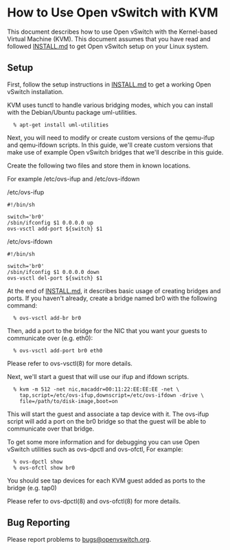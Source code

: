 How to Use Open vSwitch with KVM
=================================

This document describes how to use Open vSwitch with the Kernel-based
Virtual Machine (KVM). This document assumes that you have read and
followed [INSTALL.md] to get Open vSwitch setup on your Linux system.

Setup
-----

First, follow the setup instructions in [INSTALL.md] to get a working
Open vSwitch installation.

KVM uses tunctl to handle various bridging modes, which you can 
install with the Debian/Ubuntu package uml-utilities.

      % apt-get install uml-utilities

Next, you will need to modify or create custom versions of the qemu-ifup
and qemu-ifdown scripts. In this guide, we'll create custom versions
that make use of example Open vSwitch bridges that we'll describe in this
guide.

Create the following two files and store them in known locations.

For example /etc/ovs-ifup and /etc/ovs-ifdown

/etc/ovs-ifup

```
#!/bin/sh

switch='br0'
/sbin/ifconfig $1 0.0.0.0 up
ovs-vsctl add-port ${switch} $1
```

/etc/ovs-ifdown

```
#!/bin/sh

switch='br0'
/sbin/ifconfig $1 0.0.0.0 down
ovs-vsctl del-port ${switch} $1
```

At the end of [INSTALL.md], it describes basic usage of creating
bridges and ports. If you haven't already, create a bridge named
br0 with the following command:

      % ovs-vsctl add-br br0

Then, add a port to the bridge for the NIC that you want your guests
to communicate over (e.g. eth0):

      % ovs-vsctl add-port br0 eth0

Please refer to ovs-vsctl(8) for more details.

Next, we'll start a guest that will use our ifup and ifdown scripts.

      % kvm -m 512 -net nic,macaddr=00:11:22:EE:EE:EE -net \
        tap,script=/etc/ovs-ifup,downscript=/etc/ovs-ifdown -drive \
        file=/path/to/disk-image,boot=on

This will start the guest and associate a tap device with it. The 
ovs-ifup script will add a port on the br0 bridge so that the
guest will be able to communicate over that bridge.

To get some more information and for debugging you can use Open
vSwitch utilities such as ovs-dpctl and ovs-ofctl, For example:

      % ovs-dpctl show
      % ovs-ofctl show br0

You should see tap devices for each KVM guest added as ports to 
the bridge (e.g. tap0)

Please refer to ovs-dpctl(8) and ovs-ofctl(8) for more details.

Bug Reporting
-------------

Please report problems to bugs@openvswitch.org.

[INSTALL.md]:INSTALL.md
